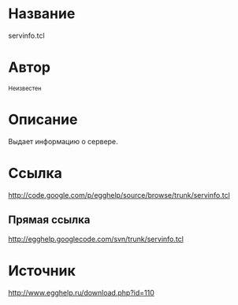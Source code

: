 # Название #
servinfo.tcl


# Автор #
<sup>Неизвестен</sup>


# Описание #
Выдает информацию о сервере.


# Ссылка #
http://code.google.com/p/egghelp/source/browse/trunk/servinfo.tcl

## Прямая ссылка ##
http://egghelp.googlecode.com/svn/trunk/servinfo.tcl


# Источник #
http://www.egghelp.ru/download.php?id=110

